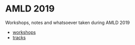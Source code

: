 # AMLD 2019
Workshops, notes and whatsoever taken during AMLD 2019

- [workshops](https://github.com/gregunz/AMLD2019/tree/master/workshops)
- [tracks](https://github.com/gregunz/AMLD2019/tree/master/tracks)
